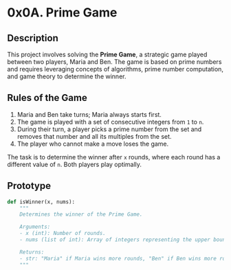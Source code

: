 # 0x0A. Prime Game

## Description

This project involves solving the **Prime Game**, a strategic game played between two players, Maria and Ben. The game is based on prime numbers and requires leveraging concepts of algorithms, prime number computation, and game theory to determine the winner.

## Rules of the Game

1. Maria and Ben take turns; Maria always starts first.
2. The game is played with a set of consecutive integers from `1` to `n`.
3. During their turn, a player picks a prime number from the set and removes that number and all its multiples from the set.
4. The player who cannot make a move loses the game.

The task is to determine the winner after `x` rounds, where each round has a different value of `n`. Both players play optimally.

## Prototype

```python
def isWinner(x, nums):
    """
    Determines the winner of the Prime Game.

    Arguments:
    - x (int): Number of rounds.
    - nums (list of int): Array of integers representing the upper bound for each round.

    Returns:
    - str: "Maria" if Maria wins more rounds, "Ben" if Ben wins more rounds, or None if there's no clear winner.
    """
